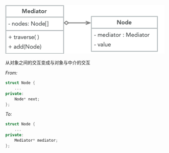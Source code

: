 ![](Mediator.png)
<br>

从对象之间的交互变成与对象与中介的交互

*From:*
```cpp
struct Node {
    ...
private:
    Node* next;	
};
```

*To:*
```cpp
struct Node {
    ...
private:
    Mediator* mediator;
};
```
